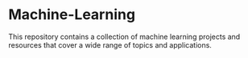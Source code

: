 # Machine-Learning
This repository contains a collection of machine learning projects and resources that cover a wide range of topics and applications. 


